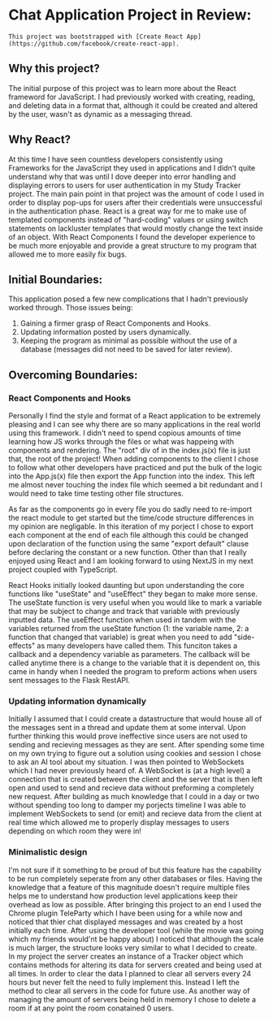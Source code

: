 # Chat Application Project in Review:

`This project was bootstrapped with [Create React App](https://github.com/facebook/create-react-app).`
## Why this project?
The initial purpose of this project was to learn more about the React frameword for JavaScript. I had previously worked with creating, reading,
and deleting data in a format that, although it could be created and altered by the user, wasn't as dynamic as a messaging thread. 

## Why React?
At this time I have seen countless developers consistently using Frameworks for the JavaScript they used in applications and I didn't quite 
understand why that was until I dove deeper into error handling and displaying errors to users for user authentication in my Study Tracker
project. The main pain point in that project was the amount of code I used in order to display pop-ups for users after their credentials were
unsuccessful in the authentication phase. React is a great way for me to make use of templated components instead of "hard-coding" values or 
using switch statements on lackluster templates that would mostly change the text inside of an object. With React Components I found the 
developer experience to be much more enjoyable and provide a great structure to my program that allowed me to more easily fix bugs.

## Initial Boundaries:
This application posed a few new complications that I hadn't previously worked through. Those issues being:
1. Gaining a firmer grasp of React Components and Hooks.
2. Updating information posted by users dynamically.
3. Keeping the program as minimal as possible without the use of a database (messages did not need to be saved for later review).
## Overcoming Boundaries:

### React Components and Hooks
Personally I find the style and format of a React application to be extremely pleasing and I can see why there are so many applications in the
real world using this framework. I didn't need to spend copious amounts of time learning how JS works through the files or what was happeing
with components and rendering. The "root" div of in the index.js(x) file is just that, the root of the project! When adding components to the
client I chose to follow what other developers have practiced and put the bulk of the logic into the App.js(x) file then export the App 
function into the index. This left me almost never touching the index file which seemed a bit redundant and I would need to take time testing
other file structures.

As far as the components go in every file you do sadly need to re-import the react module to get started but the time/code structure 
differences in my opinion are negligable. In this iteration of my porject I chose to export each component at the end of each file although
this could be changed upon declaration of the function using the same "export default" clause before declaring the constant or a new function.
Other than that I really enjoyed using React and I am looking forward to using NextJS in my next project coupled with TypeScript.

React Hooks initially looked daunting but upon understanding the core functions like "useState" and "useEffect" they began to make more sense.
The useState function is very useful when you would like to mark a variable that may be subject to change and track that variable with 
previously inputted data. The useEffect function when used in tandem with the variables returned from the useState function 
(1: the variable name, 2: a function that changed that variable) is great when you need to add "side-effects" as many developers have called
them. This funciton takes a callback and a dependency variable as parameters. The callback will be called anytime there is a change to the
variable that it is dependent on, this came in handy when I needed the program to preform actions when users sent messages to the Flask 
RestAPI.

### Updating information dynamically
Initially I assumed that I could create a datastructure that would house all of the messages sent in a thread and update them at some interval.
Upon further thinking this would prove ineffective since users are not used to sending and recieving messages as they are sent. After spending
some time on my own trying to figure out a solution using cookies and session I chose to ask an AI tool about my situation. I was then pointed
to WebSockets which I had never previously heard of. A WebSocket is (at a high level) a connection that is created between the client and the
server that is then left open and used to send and recieve data without preforming a completely new request. After building as much knowledge 
that I could in a day or two without spending too long to damper my porjects timeline I was able to implement WebSockets to send (or emit) and
recieve data from the client at real time which allowed me to properly display messages to users depending on which room they were in!

### Minimalistic design
I'm not sure if it something to be proud of but this feature has the capability to be run completely seperate from any other databases or 
files. Having the knowledge that a feature of this magnitude doesn't require multiple files helps me to understand how production level 
applications keep their overhead as low as possible. After bringing this project to an end I used the Chrome plugin TeleParty which I have 
been using for a while now and noticed that thier chat displayed messages and was created by a host initially each time. After using the
developer tool (while the movie was going which my friends would'nt be happy about) I noticed that although the scale is much larger, the 
structure looks very similar to what I decided to create. In my project the server creates an instance of a Tracker object which contains
methods for altering its data for servers created and being used at all times. In order to clear the data I planned to clear all servers 
every 24 hours but never felt the need to fully implement this. Instead I left the method to clear all servers in the code for future use.
As another way of managing the amount of servers being held in memory I chose to delete a room if at any point the room conatained 0 users.
